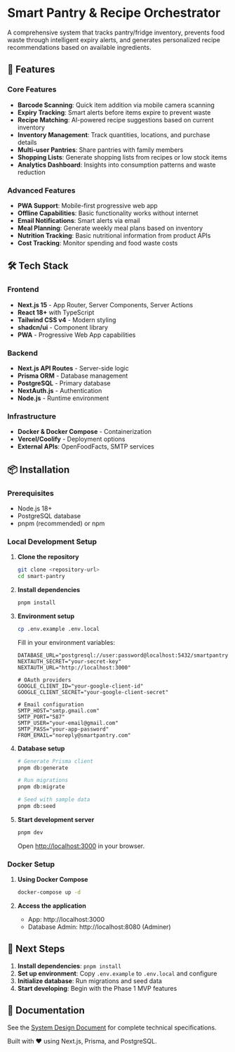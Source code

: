 # Smart Pantry & Recipe Orchestrator

A comprehensive system that tracks pantry/fridge inventory, prevents food waste through intelligent expiry alerts, and generates personalized recipe recommendations based on available ingredients.

## 🚀 Features

### Core Features

- **Barcode Scanning**: Quick item addition via mobile camera scanning
- **Expiry Tracking**: Smart alerts before items expire to prevent waste
- **Recipe Matching**: AI-powered recipe suggestions based on current inventory
- **Inventory Management**: Track quantities, locations, and purchase details
- **Multi-user Pantries**: Share pantries with family members
- **Shopping Lists**: Generate shopping lists from recipes or low stock items
- **Analytics Dashboard**: Insights into consumption patterns and waste reduction

### Advanced Features

- **PWA Support**: Mobile-first progressive web app
- **Offline Capabilities**: Basic functionality works without internet
- **Email Notifications**: Smart alerts via email
- **Meal Planning**: Generate weekly meal plans based on inventory
- **Nutrition Tracking**: Basic nutritional information from product APIs
- **Cost Tracking**: Monitor spending and food waste costs

## 🛠 Tech Stack

### Frontend

- **Next.js 15** - App Router, Server Components, Server Actions
- **React 18+** with TypeScript
- **Tailwind CSS v4** - Modern styling
- **shadcn/ui** - Component library
- **PWA** - Progressive Web App capabilities

### Backend

- **Next.js API Routes** - Server-side logic
- **Prisma ORM** - Database management
- **PostgreSQL** - Primary database
- **NextAuth.js** - Authentication
- **Node.js** - Runtime environment

### Infrastructure

- **Docker & Docker Compose** - Containerization
- **Vercel/Coolify** - Deployment options
- **External APIs**: OpenFoodFacts, SMTP services

## 📦 Installation

### Prerequisites

- Node.js 18+
- PostgreSQL database
- pnpm (recommended) or npm

### Local Development Setup

1. **Clone the repository**

   ```bash
   git clone <repository-url>
   cd smart-pantry
   ```

2. **Install dependencies**

   ```bash
   pnpm install
   ```

3. **Environment setup**

   ```bash
   cp .env.example .env.local
   ```

   Fill in your environment variables:

   ```env
   DATABASE_URL="postgresql://user:password@localhost:5432/smartpantry"
   NEXTAUTH_SECRET="your-secret-key"
   NEXTAUTH_URL="http://localhost:3000"

   # OAuth providers
   GOOGLE_CLIENT_ID="your-google-client-id"
   GOOGLE_CLIENT_SECRET="your-google-client-secret"

   # Email configuration
   SMTP_HOST="smtp.gmail.com"
   SMTP_PORT="587"
   SMTP_USER="your-email@gmail.com"
   SMTP_PASS="your-app-password"
   FROM_EMAIL="noreply@smartpantry.com"
   ```

4. **Database setup**

   ```bash
   # Generate Prisma client
   pnpm db:generate

   # Run migrations
   pnpm db:migrate

   # Seed with sample data
   pnpm db:seed
   ```

5. **Start development server**

   ```bash
   pnpm dev
   ```

   Open [http://localhost:3000](http://localhost:3000) in your browser.

### Docker Setup

1. **Using Docker Compose**

   ```bash
   docker-compose up -d
   ```

2. **Access the application**
   - App: http://localhost:3000
   - Database Admin: http://localhost:8080 (Adminer)

## 🚀 Next Steps

1. **Install dependencies**: `pnpm install`
2. **Set up environment**: Copy `.env.example` to `.env.local` and configure
3. **Initialize database**: Run migrations and seed data
4. **Start developing**: Begin with the Phase 1 MVP features

## 📖 Documentation

See the [System Design Document](smart_pantry_system_design.md) for complete technical specifications.

Built with ❤️ using Next.js, Prisma, and PostgreSQL.
